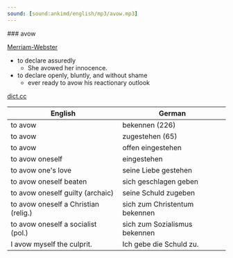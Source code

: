 ```yaml
---
sound: [sound:ankimd/english/mp3/avow.mp3]
---
```


\### avow

[Merriam-Webster](https://www.merriam-webster.com/dictionary/avow)

- to declare assuredly
    - She avowed her innocence.
- to declare openly, bluntly, and without shame
    - ever ready to avow his reactionary outlook

[dict.cc](https://www.dict.cc/avow)

| English        | German       |
| -------------- | ------------ |
| to avow | bekennen (226) |
| to avow | zugestehen (65) |
| to avow | offen eingestehen |
| to avow oneself | eingestehen |
| to avow one's love | seine Liebe gestehen |
| to avow oneself beaten | sich geschlagen geben |
| to avow oneself guilty (archaic) | seine Schuld zugeben |
| to avow oneself a Christian (relig.) | sich zum Christentum bekennen |
| to avow oneself a socialist (pol.) | sich zum Sozialismus bekennen |
| I avow myself the culprit. | Ich gebe die Schuld zu. |
